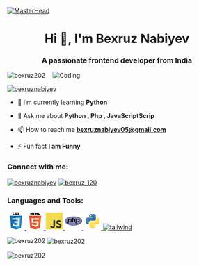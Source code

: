 [![MasterHead](https://1.bp.blogspot.com/-7A4WnywLsMw/XbBpCXG8fHI/AAAAAAAAMt4/uOa1bpLskYgrwGbLlhSu2SDj_Mig8SxJQCLcBGAsYHQ/s1600/2000_600px.gif)](https://bexruznabiyev.io)
<h1 align="center">Hi 👋, I'm Bexruz Nabiyev</h1>
<h3 align="center">A passionate frontend developer from India</h3>
<img align="right" alt="Coding" width="400  src="https://cdn.dribble.com/users/1162077/screenshots/384914/programmer.gif">

<p align="left"> <img src="https://komarev.com/ghpvc/?username=bexruz202&label=Profile%20views&color=0e75b6&style=flat" alt="bexruz202" /> </p>

<p align="left"> <a href="https://twitter.com/bexruznabiyev" target="blank"><img src="https://img.shields.io/twitter/follow/bexruznabiyev?logo=twitter&style=for-the-badge" alt="bexruznabiyev" /></a> </p>

- 🌱 I’m currently learning **Python**

- 💬 Ask me about **Python , Php , JavaScriptScrip**

- 📫 How to reach me **bexruznabiyev05@gmail.com**

- ⚡ Fun fact **I am Funny**

<h3 align="left">Connect with me:</h3>
<p align="left">
<a href="https://twitter.com/bexruznabiyev" target="blank"><img align="center" src="https://raw.githubusercontent.com/rahuldkjain/github-profile-readme-generator/master/src/images/icons/Social/twitter.svg" alt="bexruznabiyev" height="30" width="40" /></a>
<a href="https://instagram.com/bexruz_120" target="blank"><img align="center" src="https://raw.githubusercontent.com/rahuldkjain/github-profile-readme-generator/master/src/images/icons/Social/instagram.svg" alt="bexruz_120" height="30" width="40" /></a>
</p>

<h3 align="left">Languages and Tools:</h3>
<p align="left"> <a href="https://www.w3schools.com/css/" target="_blank" rel="noreferrer"> <img src="https://raw.githubusercontent.com/devicons/devicon/master/icons/css3/css3-original-wordmark.svg" alt="css3" width="40" height="40"/> </a> <a href="https://www.w3.org/html/" target="_blank" rel="noreferrer"> <img src="https://raw.githubusercontent.com/devicons/devicon/master/icons/html5/html5-original-wordmark.svg" alt="html5" width="40" height="40"/> </a> <a href="https://developer.mozilla.org/en-US/docs/Web/JavaScript" target="_blank" rel="noreferrer"> <img src="https://raw.githubusercontent.com/devicons/devicon/master/icons/javascript/javascript-original.svg" alt="javascript" width="40" height="40"/> </a> <a href="https://www.php.net" target="_blank" rel="noreferrer"> <img src="https://raw.githubusercontent.com/devicons/devicon/master/icons/php/php-original.svg" alt="php" width="40" height="40"/> </a> <a href="https://www.python.org" target="_blank" rel="noreferrer"> <img src="https://raw.githubusercontent.com/devicons/devicon/master/icons/python/python-original.svg" alt="python" width="40" height="40"/> </a> <a href="https://tailwindcss.com/" target="_blank" rel="noreferrer"> <img src="https://www.vectorlogo.zone/logos/tailwindcss/tailwindcss-icon.svg" alt="tailwind" width="40" height="40"/> </a> </p>

<p><img align="left" src="https://github-readme-stats.vercel.app/api/top-langs?username=bexruz202&show_icons=true&locale=en&layout=compact" alt="bexruz202" /></p>

<p>&nbsp;<img align="center" src="https://github-readme-stats.vercel.app/api?username=bexruz202&show_icons=true&locale=en" alt="bexruz202" /></p>

<p><img align="center" src="https://github-readme-streak-stats.herokuapp.com/?user=bexruz202&" alt="bexruz202" /></p>
